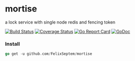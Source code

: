 # mortise
a lock service with single node redis and fencing token

[![Build Status](https://www.travis-ci.org/FelixSeptem/mortise.svg?branch=master)](https://www.travis-ci.org/FelixSeptem/mortise)
[![Coverage Status](https://coveralls.io/repos/github/FelixSeptem/mortise/badge.svg)](https://coveralls.io/github/FelixSeptem/mortise)
[![Go Report Card](https://goreportcard.com/badge/github.com/FelixSeptem/mortise)](https://goreportcard.com/report/github.com/FelixSeptem/mortise)
[![GoDoc](http://godoc.org/github.com/FelixSeptem/mortise?status.svg)](http://godoc.org/github.com/FelixSeptem/mortise)

### Install
```go
go get -u github.com/FelixSeptem/mortise
```

